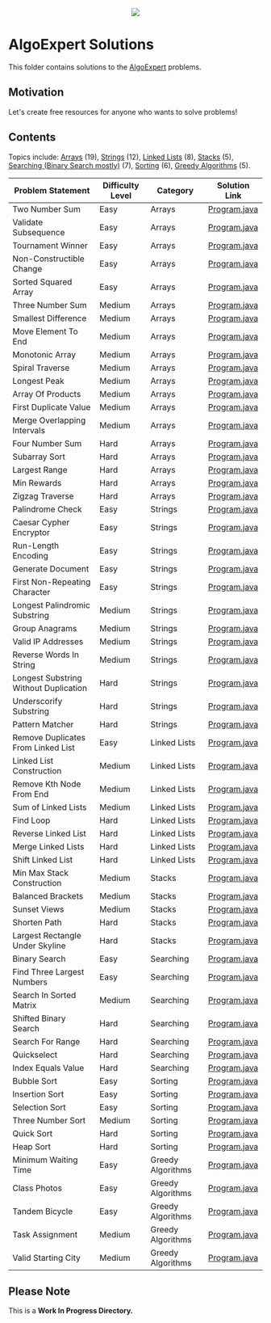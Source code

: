 <p align="center">
  <img src="https://raw.githubusercontent.com/alpha037/Data-Structures-and-Algorithms/main/AlgoExSolutions/img/algoexpert.png">
</p>

# AlgoExpert Solutions

This folder contains solutions to the [AlgoExpert](https://algoexpert.io) problems.

## Motivation

Let's create free resources for anyone who wants to solve problems!

## Contents

Topics include: [Arrays](https://www.geeksforgeeks.org/arrays-in-java/) (19), [Strings](https://www.geeksforgeeks.org/strings-in-java/) (12), [Linked Lists](https://www.geeksforgeeks.org/implementing-a-linked-list-in-java-using-class/) (8), [Stacks](https://www.geeksforgeeks.org/stack-data-structure-introduction-program/) (5), [Searching (Binary Search mostly)](https://www.geeksforgeeks.org/binary-search/) (7), [Sorting](https://www.geeksforgeeks.org/sorting-algorithms/#algo) (6), [Greedy Algorithms](https://www.geeksforgeeks.org/greedy-algorithms/) (5).

| Problem Statement                     | Difficulty Level | Category          | Solution Link                                                        |
| ------------------------------------- | ---------------- | ----------------- | -------------------------------------------------------------------- |
| Two Number Sum                        | Easy             | Arrays            | [Program.java](Easy/TwoNumberSum/Program.java)                       |
| Validate Subsequence                  | Easy             | Arrays            | [Program.java](Easy/ValidateSubSequence/Program.java)                |
| Tournament Winner                     | Easy             | Arrays            | [Program.java](Easy/TournamentWinner/Program.java)                   |
| Non-Constructible Change              | Easy             | Arrays            | [Program.java](Easy/NonConstructibleChange/Program.java)             |
| Sorted Squared Array                  | Easy             | Arrays            | [Program.java](Easy/SortedSquaredArray/Program.java)                 |
| Three Number Sum                      | Medium           | Arrays            | [Program.java](Medium/ThreeNumberSum/Program.java)                   |
| Smallest Difference                   | Medium           | Arrays            | [Program.java](Medium/SmallestDifference/Program.java)               |
| Move Element To End                   | Medium           | Arrays            | [Program.java](Medium/MoveElementToEnd/Program.java)                 |
| Monotonic Array                       | Medium           | Arrays            | [Program.java](Medium/MonotonicArray/Program.java)                   |
| Spiral Traverse                       | Medium           | Arrays            | [Program.java](Medium/SpiralTraverse/Program.java)                   |
| Longest Peak                          | Medium           | Arrays            | [Program.java](Medium/LongestPeak/Program.java)                      |
| Array Of Products                     | Medium           | Arrays            | [Program.java](Medium/ArrayofProducts/Program.java)                  |
| First Duplicate Value                 | Medium           | Arrays            | [Program.java](Medium/FirstDuplicateValue/Program.java)              |
| Merge Overlapping Intervals           | Medium           | Arrays            | [Program.java](Medium/MergeOverlappingIntervals/Program.java)        |
| Four Number Sum                       | Hard             | Arrays            | [Program.java](Hard/FourNumberSum/Program.java)                      |
| Subarray Sort                         | Hard             | Arrays            | [Program.java](Hard/SubarraySort/Program.java)                       |
| Largest Range                         | Hard             | Arrays            | [Program.java](Hard/LargestRange/Program.java)                       |
| Min Rewards                           | Hard             | Arrays            | [Program.java](Hard/MinRewards/Program.java)                         |
| Zigzag Traverse                       | Hard             | Arrays            | [Program.java](Hard/ZigzagTraverse/Program.java)                     |
| Palindrome Check                      | Easy             | Strings           | [Program.java](Easy/PalindromeCheck/Program.java)                    |
| Caesar Cypher Encryptor               | Easy             | Strings           | [Program.java](Easy/CaesarCipherEncryptor/Program.java)              |
| Run-Length Encoding                   | Easy             | Strings           | [Program.java](Easy/RunLengthEncoding/Program.java)                  |
| Generate Document                     | Easy             | Strings           | [Program.java](Easy/GenerateDocument/Program.java)                   |
| First Non-Repeating Character         | Easy             | Strings           | [Program.java](Easy/FirstNonRepeatingCharacter/Program.java)         |
| Longest Palindromic Substring         | Medium           | Strings           | [Program.java](Medium/LongestPalindromicSubstring/Program.java)      |
| Group Anagrams                        | Medium           | Strings           | [Program.java](Medium/GroupAnagrams/Program.java)                    |
| Valid IP Addresses                    | Medium           | Strings           | [Program.java](Medium/ValidIPAddresses/Program.java)                 |
| Reverse Words In String               | Medium           | Strings           | [Program.java](Medium/ReverseWordsInAString/Program.java)            |
| Longest Substring Without Duplication | Hard             | Strings           | [Program.java](Hard/LongestSubstringWithoutDuplication/Program.java) |
| Underscorify Substring                | Hard             | Strings           | [Program.java](Hard/UnderscorifySubstring/Program.java)              |
| Pattern Matcher                       | Hard             | Strings           | [Program.java](Hard/PatternMatcher/Program.java)                     |
| Remove Duplicates From Linked List    | Easy             | Linked Lists      | [Program.java](Easy/RemoveDuplicatesFromLinkedList/Program.java)     |
| Linked List Construction              | Medium           | Linked Lists      | [Program.java](Medium/LinkedListConstruction/Program.java)           |
| Remove Kth Node From End              | Medium           | Linked Lists      | [Program.java](Medium/RemoveKthNodeFromTheEnd/Program.java)          |
| Sum of Linked Lists                   | Medium           | Linked Lists      | [Program.java](Medium/SumofLinkedLists/Program.java)                 |
| Find Loop                             | Hard             | Linked Lists      | [Program.java](Hard/FindLoop/Program.java)                           |
| Reverse Linked List                   | Hard             | Linked Lists      | [Program.java](Hard/ReverseLinkedList/Program.java)                  |
| Merge Linked Lists                    | Hard             | Linked Lists      | [Program.java](Hard/MergeLinkedList/Program.java)                    |
| Shift Linked List                     | Hard             | Linked Lists      | [Program.java](Hard/ShiftLinkedList/Program.java)                    |
| Min Max Stack Construction            | Medium           | Stacks            | [Program.java](Medium/MinMaxStackConstruction/Program.java)          |
| Balanced Brackets                     | Medium           | Stacks            | [Program.java](Medium/BalancedBrackets/Program.java)                 |
| Sunset Views                          | Medium           | Stacks            | [Program.java](Medium/SunsetViews/Program.java)                      |
| Shorten Path                          | Hard             | Stacks            | [Program.java](Hard/ShortenPath/Program.java)                        |
| Largest Rectangle Under Skyline       | Hard             | Stacks            | [Program.java](Hard/LargestRectangleUnderSkyline/Program.java)       |
| Binary Search                         | Easy             | Searching         | [Program.java](Easy/BinarySearch/Program.java)                       |
| Find Three Largest Numbers            | Easy             | Searching         | [Program.java](Easy/FindThreeLargestNumbers/Program.java)            |
| Search In Sorted Matrix               | Medium           | Searching         | [Program.java](Medium/SearchInSortedMatrix/Program.java)             |
| Shifted Binary Search                 | Hard             | Searching         | [Program.java](Hard/ShiftedBinarySearch/Program.java)                |
| Search For Range                      | Hard             | Searching         | [Program.java](Hard/SearchForRange/Program.java)                     |
| Quickselect                           | Hard             | Searching         | [Program.java](Hard/Quickselect/Program.java)                        |
| Index Equals Value                    | Hard             | Searching         | [Program.java](Hard/IndexEqualsValue/Program.java)                   |
| Bubble Sort                           | Easy             | Sorting           | [Program.java](Easy/BubbleSort/Program.java)                         |
| Insertion Sort                        | Easy             | Sorting           | [Program.java](Easy/InsertionSort/Program.java)                      |
| Selection Sort                        | Easy             | Sorting           | [Program.java](Easy/SelectionSort/Program.java)                      |
| Three Number Sort                     | Medium           | Sorting           | [Program.java](Medium/ThreeNumberSort/Program.java)                  |
| Quick Sort                            | Hard             | Sorting           | [Program.java](Hard/QuickSort/Program.java)                          |
| Heap Sort                             | Hard             | Sorting           | [Program.java](Hard/HeapSort/Program.java)                           |
| Minimum Waiting Time                  | Easy             | Greedy Algorithms | [Program.java](Easy/MinimumWaitingTime/Program.java)                 |
| Class Photos                          | Easy             | Greedy Algorithms | [Program.java](Easy/ClassPhotos/Program.java)                        |
| Tandem Bicycle                        | Easy             | Greedy Algorithms | [Program.java](Easy/TandemBicycle/Program.java)                      |
| Task Assignment                       | Medium           | Greedy Algorithms | [Program.java](Medium/TaskAssignment/Program.java)                   |
| Valid Starting City                   | Medium           | Greedy Algorithms | [Program.java](Medium/ValidStartingCity/Program.java)                |

## Please Note

This is a **Work In Progress Directory.** <br/>
